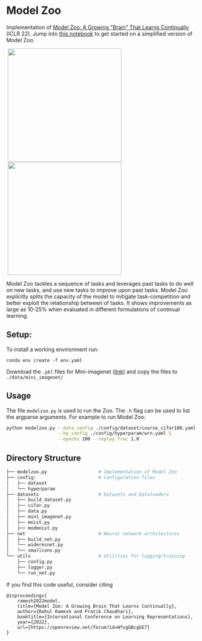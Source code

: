 # Model Zoo

Implementation of [Model Zoo: A Growing "Brain" That Learns Continually](https://arxiv.org/abs/2106.03027) (ICLR 22). Jump into [this notebook](https://github.com/rahul13ramesh/modelzoo_continual/blob/main/modelzoo_minimal.ipynb) to get started on a simplified version of Model Zoo.


<p float="center">
  <img src="./assets/modelzoo.png" height="300" hspace="4"/>
  <img src="./assets/fwd_bwd_transfer.png" height="300" hspace="4"/>
</p>
Model Zoo tackles a sequence of tasks and leverages past tasks to do well on new tasks, and use 
new tasks to improve upon past tasks. Model Zoo explicitly splits the capacity of the model to mitigate task-competition and better exploit the relationship between of tasks. It shows improvements as large as 10-25% when evaluated in different formulations of continual learning.  

## Setup:

To install a working environment run:
```
conda env create -f env.yaml
```

Download the `.pkl` files for Mini-imagenet 
([link](https://www.kaggle.com/whitemoon/miniimagenet)) and 
copy the files to `./data/mini_imagenet/`


## Usage

The file `modelzoo.py` is used to run the Zoo. The `-h`
flag can be used to list the argparse arguments. For example to run Model Zoo:

```bash
python modelzoo.py --data_config ./config/dataset/coarse_cifar100.yaml \
                   --hp_config ./config/hyperparam/wrn.yaml \
                   --epochs 100 --replay_frac 1.0
```


## Directory Structure

```bash
├── modelzoo.py                   # Implementation of Model Zoo
├── config:                       # Configuration files
│   ├── dataset                    
│   └── hyperparam                  
├── datasets                      # Datasets and Dataloaders
│   ├── build_dataset.py          
│   ├── cifar.py                 
│   ├── data.py                 
│   ├── mini_imagenet.py           
│   ├── mnist.py               
│   ├── modmnist.py           
├── net                           # Neural network architectures
│   ├── build_net.py
│   └── wideresnet.py
│   └── smallconv.py
└── utils                         # Utilities for logging/training
    ├── config.py
    ├── logger.py
    └── run_net.py
```

If you find this code useful, consider citing

    @inproceedings{
        ramesh2022model,
        title={Model Zoo: A Growing Brain That Learns Continually},
        author={Rahul Ramesh and Pratik Chaudhari},
        booktitle={International Conference on Learning Representations},
        year={2022},
        url={https://openreview.net/forum?id=WfvgGBcgbE7}
    }
